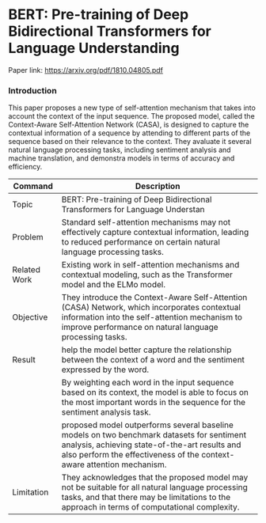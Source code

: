 # BERT: Pre-training of Deep Bidirectional Transformers for Language Understanding
Paper link: https://arxiv.org/pdf/1810.04805.pdf

### Introduction
This paper proposes a new type of self-attention mechanism that takes into account the context of the input sequence. The proposed model, called the Context-Aware Self-Attention Network (CASA), is designed to capture the contextual information of a sequence by attending to different parts of the sequence based on their relevance to the context. They avaluate it several natural language processing tasks, including sentiment analysis and machine translation, and demonstra models in terms of accuracy and efficiency.


| Command | Description |
| --- | --- |
|Topic| BERT: Pre-training of Deep Bidirectional Transformers for Language Understan |
|Problem| Standard self-attention mechanisms may not effectively capture contextual information, leading to reduced performance on certain natural language processing tasks.   |
|Related Work| Existing work in self-attention mechanisms and contextual modeling, such as the Transformer model and the ELMo model.|
|Objective| They introduce the Context-Aware Self-Attention (CASA) Network, which incorporates contextual information into the self-attention mechanism to improve performance on natural language processing tasks.|
|Result|help the model better capture the relationship between the context of a word and the sentiment expressed by the word.|
| |By weighting each word in the input sequence based on its context, the model is able to focus on the most important words in the sequence for the sentiment analysis task.|
| |proposed model outperforms several baseline models on two benchmark datasets for sentiment analysis, achieving state-of-the-art results and also perform the effectiveness of the context-aware attention mechanism.|
|Limitation| They acknowledges that the proposed model may not be suitable for all natural language processing tasks, and that there may be limitations to the approach in terms of computational complexity.|
